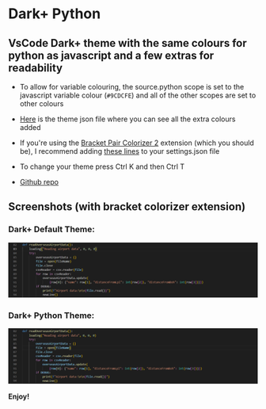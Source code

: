 # Dark+ Python

## VsCode Dark+ theme with the same colours for python as javascript and a few extras for readability

* To allow for variable colouring, the source.python scope is set to the javascript variable colour (`#9CDCFE`) and all of the other scopes are set to other colours

* [Here](./themes/dark-plus-python-theme.json) is the theme json file where you can see all the extra colours added

* If you're using the [Bracket Pair Colorizer 2](https://marketplace.visualstudio.com/items?itemName=CoenraadS.bracket-pair-colorizer-2) extension (which you should be), I recommend adding [these lines](./themes/bracket-pair-colorizer-2-settings.json) to your settings.json file

* To change your theme press Ctrl K and then Ctrl T

* [Github repo](https://github.com/thowitz/dark-plus-python-theme)
## Screenshots (with bracket colorizer extension)
### Dark+ Default Theme:

![dark+ default](./screenshots/dark-plus-default-theme.png)
### Dark+ Python Theme:

![dark+ python](./screenshots/dark-plus-python-theme.png)

**Enjoy!**
